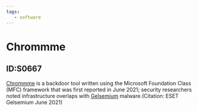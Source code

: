 ```yaml
---
tags:
   - software
---
```

# Chrommme
## ID:S0667
[Chrommme](/mitre/software/S0667) is a backdoor tool written using the Microsoft Foundation Class (MFC) framework that was first reported in June 2021; security researchers noted infrastructure overlaps with [Gelsemium](/mitre/software/S0666) malware.(Citation: ESET Gelsemium June 2021)

